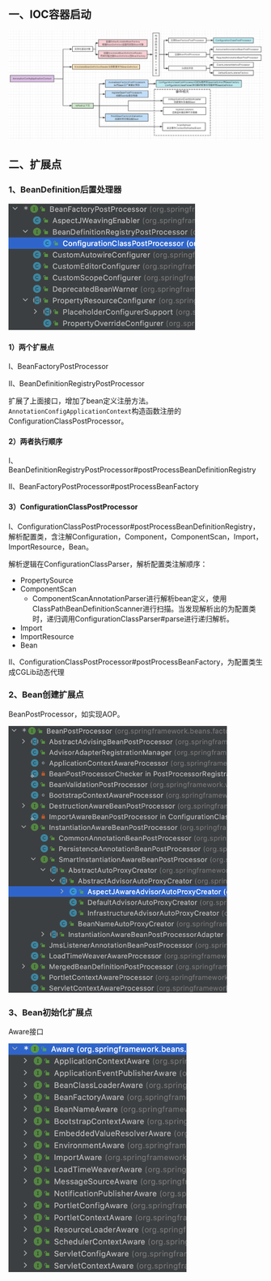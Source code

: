 ## 一、IOC容器启动

<img src="pic/image-20220321162616206.png" title="" alt="image-20220321162616206" data-align="center">

## 二、扩展点

### 1、BeanDefinition后置处理器

<img title="" src="pic/image-20220321163821229.png" alt="image-20220321163821229" data-align="center" width="369">

#### 1）两个扩展点

I、BeanFactoryPostProcessor

II、BeanDefinitionRegistryPostProcessor

扩展了上面接口，增加了bean定义注册方法。`AnnotationConfigApplicationContext`构造函数注册的ConfigurationClassPostProcessor。

#### 2）两者执行顺序

I、BeanDefinitionRegistryPostProcessor#postProcessBeanDefinitionRegistry

II、BeanFactoryPostProcessor#postProcessBeanFactory

#### 3）ConfigurationClassPostProcessor

I、ConfigurationClassPostProcessor#postProcessBeanDefinitionRegistry，解析配置类，含注解Configuration，Component，ComponentScan，Import，ImportResource，Bean。

解析逻辑在ConfigurationClassParser，解析配置类注解顺序：

* PropertySource
* ComponentScan
    * ComponentScanAnnotationParser进行解析bean定义，使用ClassPathBeanDefinitionScanner进行扫描。当发现解析出的为配置类时，递归调用ConfigurationClassParser#parse进行递归解析。
* Import
* ImportResource
* Bean

II、ConfigurationClassPostProcessor#postProcessBeanFactory，为配置类生成CGLib动态代理

### 2、Bean创建扩展点

BeanPostProcessor，如实现AOP。

<img title="" src="pic/image-20220321163640140.png" alt="image-20220321163640140" data-align="center" width="432">

### 3、Bean初始化扩展点

Aware接口

<img title="" src="pic/image-20220321163721686.png" alt="image-20220321163721686" data-align="center" width="352">
